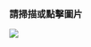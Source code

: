 
### 請掃描或點擊圖片

<a href="https://lin.ee/ZDW6j6xr">![](https://qr-official.line.me/gs/M_909hqofq_GW.png)</a>
